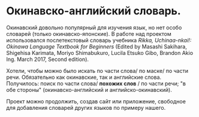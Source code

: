 # Окинавско-английский словарь.

Окинавский довольно популярный для изучения язык, но нет особо словарей (только окинавско-японские).
В работе над проектом использовался послетекстовый словарь учебника _Rikka, Uchinaa-nkai!: Okinawa Language Textbook for Beginners_ (Edited by Masashi Sakihara, Shigehisa Karimata, Moriyo Shimabukuro, Lucila Etsuko Gibo, Brandon Akio Ing. March 2017, Second edition).

Хотели, чтобы можно было искать по части слова/ по маске/ по части речи. Обязательно как окинавские, так и английские слова.
Получилось: поиск по части слова/ **похожих слов** / по части речи; "в обе стороны" (окинавско-английский и английско-окинавский).

Проект можно продолжить, создав сайт или приложение, свободное для добавления словарей других языков по примеру нашего.
